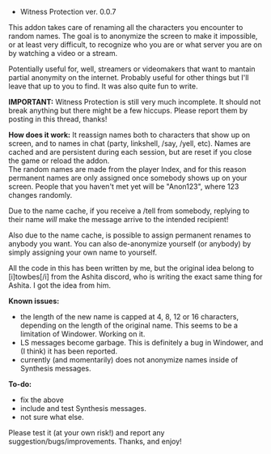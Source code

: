 * Witness Protection ver. 0.0.7

This addon takes care of renaming all the characters you encounter to random names. The goal is to anonymize the screen to make it impossible, or at least very difficult, to recognize who you are or what server you are on by watching a video or a stream.  

Potentially useful for, well, streamers or videomakers that want to mantain partial anonymity on the internet. Probably useful for other things but I'll leave that up to you to find. It was also quite fun to write.  

**IMPORTANT:** Witness Protection is still very much incomplete. It should not break anything but there might be a few hiccups. Please report them by posting in this thread, thanks!  

**How does it work:**
It reassign names both to characters that show up on screen, and to names in chat (party, linkshell, /say, /yell, etc). Names are cached and are persistent during each session, but are reset if you close the game or reload the addon.  
The random names are made from the player Index, and for this reason permanent names are only assigned once somebody shows up on your screen. People that you haven't met yet will be "Anon123", where 123 changes randomly.  

Due to the name cache, if you receive a /tell from somebody, replying to their name *will* make the message arrive to the intended recipient!  

Also due to the name cache, is possible to assign permanent renames to anybody you want. You can also de-anonymize yourself (or anybody) by simply assigning your own name to yourself.  

All the code in this has been written by me, but the original idea belong to [i]towbes[/i] from the Ashita discord, who is writing the exact same thing for Ashita. I got the idea from him.  

**Known issues:**  
- the length of the new name is capped at 4, 8, 12 or 16 characters, depending on the length of the original name. This seems to be a limitation of Windower. Working on it.  
- LS messages become garbage. This is definitely a bug in Windower, and (I think) it has been reported.  
- currently (and momentarily) does not anonymize names inside of Synthesis messages.  

**To-do:**  
- fix the above  
- include and test Synthesis messages.  
- not sure what else.  

Please test it (at your own risk!) and report any suggestion/bugs/improvements. Thanks, and enjoy!  
